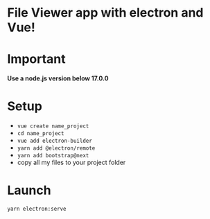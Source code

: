 # File Viewer app with electron and Vue!

# Important
**Use a node.js version below 17.0.0**

# Setup
- `vue create name_project`
- `cd name_project`
- `vue add electron-builder`
- `yarn add @electron/remote`
- `yarn add bootstrap@next`
- copy all my files to your project folder


# Launch
```sh
yarn electron:serve
```





